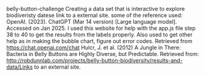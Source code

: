 belly-button-challenge
Creating a data set that is interactive to explore biodiveristy datese link to a external site. 
some of the reference used:
OpenAI. (2023). ChatGPT (Mar 14 version) [Large language model]. Accessed on Jan 2025. I used this website for help with the app.js file step 38 to 40 to get the results from the labels properly. Also used to get other help as in making the bubble chart, figure out error codes. Retrieved from https://chat.openai.com/chat
Hulcr, J. et al. (2012) A Jungle in There: Bacteria in Belly Buttons are Highly Diverse, but Predictable. Retrieved from: http://robdunnlab.com/projects/belly-button-biodiversity/results-and-data/Links to an external site.
